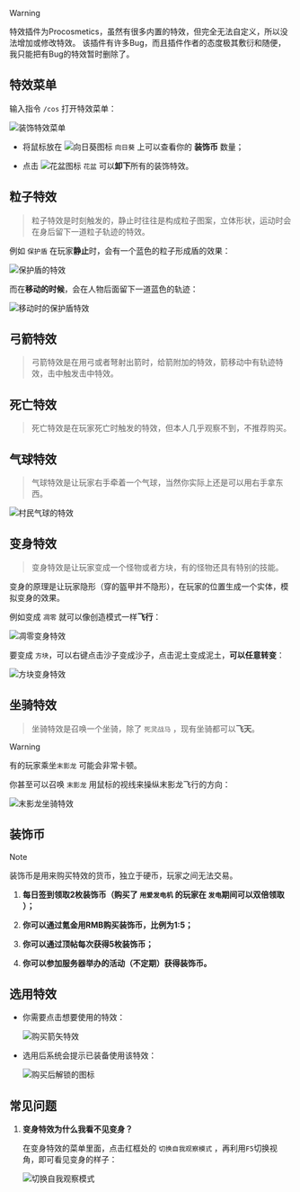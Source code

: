 > [!warning]
> 特效插件为Procosmetics，虽然有很多内置的特效，但完全无法自定义，所以没法增加或修改特效。
> 该插件有许多Bug，而且插件作者的态度极其敷衍和随便，我只能把有Bug的特效暂时删除了。

## 特效菜单

输入指令 `/cos` 打开特效菜单：

![装饰特效菜单](pics/cosmenu.png)

+ 将鼠标放在 <img src="pics/sunflower.png" class="icon" alt="向日葵图标"> `向日葵` 上可以查看你的 **装饰币** 数量；

+ 点击 <img src="pics/flower_pot.png" class="icon" alt="花盆图标"> `花盆` 可以**卸下**所有的装饰特效。

## 粒子特效 

> 粒子特效是时刻触发的，静止时往往是构成粒子图案，立体形状，运动时会在身后留下一道粒子轨迹的特效。

例如 `保护盾` 在玩家**静止**时，会有一个蓝色的粒子形成盾的效果：

![保护盾的特效](pics/shield.png)

而在**移动的时候**，会在人物后面留下一道蓝色的轨迹：

![移动时的保护盾特效](pics/bluestail.png)

## 弓箭特效

> 弓箭特效是在用弓或者弩射出箭时，给箭附加的特效，箭移动中有轨迹特效，击中触发击中特效。

## 死亡特效

> 死亡特效是在玩家死亡时触发的特效，但本人几乎观察不到，不推荐购买。

## 气球特效

> 气球特效是让玩家右手牵着一个气球，当然你实际上还是可以用右手拿东西。

![村民气球的特效](pics/ballon.png)

## 变身特效

> 变身特效是让玩家变成一个怪物或者方块，有的怪物还具有特别的技能。

变身的原理是让玩家隐形（穿的盔甲并不隐形），在玩家的位置生成一个实体，模拟变身的效果。

例如变成 `凋零` 就可以像创造模式一样**飞行**：

![凋零变身特效](pics/morph.png)

要变成 `方块`，可以右键点击沙子变成沙子，点击泥土变成泥土，**可以任意转变**：

![方块变身特效](pics/sand.png)

## 坐骑特效

> 坐骑特效是召唤一个坐骑，除了 `死灵战马` ，现有坐骑都可以**飞天**。

> [!warning]
> 有的玩家乘坐`末影龙` 可能会非常卡顿。

你甚至可以召唤 `末影龙` 用鼠标的视线来操纵末影龙飞行的方向：

![末影龙坐骑特效](pics/dragon.png)

## 装饰币

> [!note]
> 装饰币是用来购买特效的货币，独立于硬币，玩家之间无法交易。

1. **每日签到领取2枚装饰币（购买了 `用爱发电机` 的玩家在 `发电`期间可以双倍领取 ）；**

2. **你可以通过氪金用RMB购买装饰币，比例为1:5；**

3. **你可以通过顶帖每次获得5枚装饰币；**

4. **你可以参加服务器举办的活动（不定期）获得装饰币。**

## 选用特效

+ 你需要点击想要使用的特效：

    ![购买箭矢特效](pics/cosbuy.png)

+ 选用后系统会提示已装备使用该特效：

    ![购买后解锁的图标](pics/buyok.png)

## 常见问题

1. **变身特效为什么我看不见变身？**

    在变身特效的菜单里面，点击红框处的 `切换自我观察模式` ，再利用`F5`切换视角，即可看见变身的样子：

    ![切换自我观察模式](pics/cosshow.png)